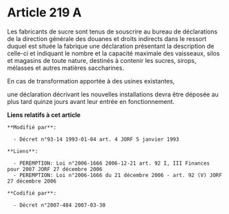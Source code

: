# Article 219 A

Les fabricants de sucre sont tenus de souscrire au bureau de déclarations de la direction générale des douanes et droits
indirects dans le ressort duquel est située la fabrique une déclaration présentant la description de celle-ci et indiquant le
nombre et la capacité maximale des vaisseaux, silos et magasins de toute nature, destinés à contenir les sucres, sirops,
mélasses et autres matières saccharines. 

En cas de transformation apportée à des usines existantes,

une déclaration décrivant les nouvelles installations devra être déposée au plus tard quinze jours avant leur entrée en
fonctionnement.

**Liens relatifs à cet article**

	**Modifié par**:

	  - Décret n°93-14 1993-01-04 art. 4 JORF 5 janvier 1993

	**Liens**:

	  - PEREMPTION: Loi n°2006-1666 2006-12-21 art. 92 I, III Finances pour 2007 JORF 27 décembre 2006
	  - PEREMPTION: Loi n°2006-1666 du 21 décembre 2006 - art. 92 (V) JORF 27 décembre 2006

	**Codifié par**:

	  - Décret n°2007-484 2007-03-30

